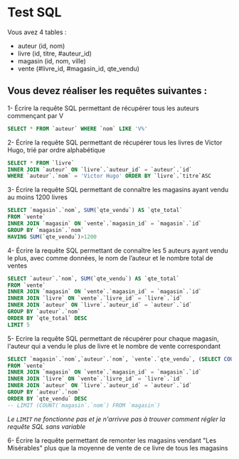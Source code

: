 # Test SQL

Vous avez 4 tables :

- auteur (id, nom)
- livre (id, titre, #auteur_id)
- magasin (id, nom, ville)
- vente (#livre_id, #magasin_id, qte_vendu)
  
## Vous devez réaliser les requêtes suivantes :

1- Écrire la requête SQL permettant de récupérer tous les auteurs commençant par V

```sql
SELECT * FROM `auteur` WHERE `nom` LIKE 'V%'
```

2- Écrire la requête SQL permettant de récupérer tous les livres de Victor Hugo, trié par ordre alphabétique

```sql
SELECT * FROM `livre`
INNER JOIN `auteur` ON `livre`.`auteur_id` = `auteur`.`id`
WHERE `auteur`.`nom` = 'Victor Hugo' ORDER BY `livre`.`titre`ASC
```

3- Écrire la requête SQL permettant de connaître les magasins ayant vendu au moins 1200 livres

```sql
SELECT `magasin`.`nom`, SUM(`qte_vendu`) AS `qte_total` 
FROM `vente`
INNER JOIN `magasin` ON `vente`.`magasin_id` = `magasin`.`id`
GROUP BY `magasin`.`nom`
HAVING SUM(`qte_vendu`)>1200
```

4- Écrire la requête SQL permettant de connaître les 5 auteurs ayant vendu le plus, avec comme données, le nom de l’auteur et le nombre total de ventes

```sql
SELECT `auteur`.`nom`, SUM(`qte_vendu`) AS `qte_total`
FROM `vente`
INNER JOIN `magasin` ON `vente`.`magasin_id` = `magasin`.`id`
INNER JOIN `livre` ON `vente`.`livre_id` = `livre`.`id`
INNER JOIN `auteur` ON `livre`.`auteur_id` = `auteur`.`id`
GROUP BY `auteur`.`nom`
ORDER BY `qte_total` DESC
LIMIT 5
```

5- Ecrire la requête SQL permettant de récupérer pour chaque magasin, l'auteur qui a vendu le plus de livre et le nombre de vente correspondant

```sql
SELECT `magasin`.`nom`,`auteur`.`nom`, `vente`.`qte_vendu`, (SELECT COUNT(`magasin`.`nom`) FROM `magasin`) AS `magasin_count`
FROM `vente`
INNER JOIN `magasin` ON `vente`.`magasin_id` = `magasin`.`id`
INNER JOIN `livre` ON `vente`.`livre_id` = `livre`.`id`
INNER JOIN `auteur` ON `livre`.`auteur_id` = `auteur`.`id`
GROUP BY `auteur`.`nom`
ORDER BY `qte_vendu` DESC
-- LIMIT (COUNT(`magasin`.`nom`) FROM `magasin`)
```

*Le `LIMIT` ne fonctionne pas et je n'arrivve pas à trouver comment régler la requête SQL sans variable*

6- Écrire la requête permettant de remonter les magasins vendant "Les Misérables" plus que la moyenne de vente de ce livre de tous les magasins
